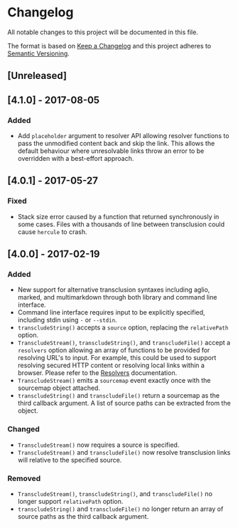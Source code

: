 # Changelog

All notable changes to this project will be documented in this file.

The format is based on [Keep a Changelog](http://keepachangelog.com/en/1.0.0/)
and this project adheres to [Semantic Versioning](http://semver.org/spec/v2.0.0.html).

## [Unreleased]

## [4.1.0] - 2017-08-05
### Added

- Add `placeholder` argument to resolver API allowing resolver functions to pass the unmodified content back and skip the link. This allows the default behaviour where unresolvable links throw an error to be overridden with a best-effort approach.

## [4.0.1] - 2017-05-27
### Fixed

- Stack size error caused by a function that returned synchronously in some cases. Files with a thousands of line between transclusion could cause `hercule` to crash.

## [4.0.0] - 2017-02-19
### Added

- New support for alternative transclusion syntaxes including aglio, marked, and multimarkdown through both library and command line interface.
- Command line interface requires input to be explicitly specified, including stdin using `-` or `--stdin`.
- `transcludeString()` accepts a `source` option, replacing the `relativePath` option.
- `TranscludeStream()`, `transcludeString()`, and `transcludeFile()` accept a `resolvers` option allowing an array of functions to be provided for resolving URL's to input. For example, this could be used to support resolving secured HTTP content or resolving local links within a browser. Please refer to the [Resolvers](README.md#resolvers) documentation.
- `TranscludeStream()` emits a `sourcemap` event exactly once with the sourcemap object attached.
- `transcludeString()` and `transcludeFile()` return a sourcemap as the third callback argument. A list of source paths can be extracted from the object.

### Changed

- `TranscludeStream()` now requires a source is specified.
- `TranscludeStream()` and `transcludeFile()` now resolve transclusion links will relative to the specified source.

### Removed

- `TranscludeStream()`, `transcludeString()`, and `transcludeFile()` no longer support `relativePath` option.
- `transcludeString()` and `transcludeFile()` no longer return an array of source paths as the third callback argument.
